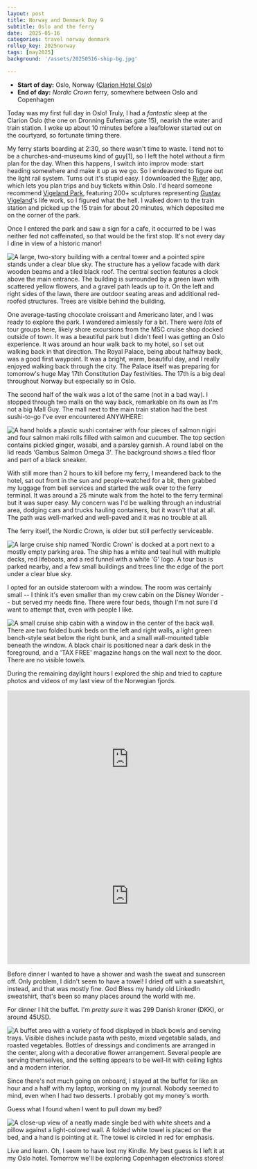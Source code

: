 ```yaml
---
layout: post
title: Norway and Denmark Day 9
subtitle: Oslo and the ferry
date:  2025-05-16
categories: travel norway denmark
rollup_key: 2025norway
tags: [may2025]
background: '/assets/20250516-ship-bg.jpg'

---
```


- **Start of day:** Oslo, Norway ([Clarion Hotel Oslo](https://www.strawberry.no/hotell/norge/oslo/clarion-hotel-oslo))
- **End of day:** _Nordic Crown_ ferry, somewhere between Oslo and Copenhagen


Today was my first full day in Oslo! Truly, I had a _fantastic_ sleep at the Clarion Oslo (the one on Dronning Eufemias gate 15), nearish the water and train station. I woke up about 10 minutes before a leafblower started out on the courtyard, so fortunate timing there. 

My ferry starts boarding at 2:30, so there wasn't time to waste. I tend not to be a churches-and-museums kind of guy[1], so I left the hotel without a firm plan for the day. When this happens, I switch into improv mode: start heading somewhere and make it up as we go. So I endeavored to figure out the light rail system. Turns out it's stupid easy. I downloaded the [Ruter](https://ruter.no/en/journey/the-ruter-app/) app, which lets you plan trips and buy tickets within Oslo. I'd heard someone recommend [Vigeland Park](https://vigeland.museum.no/en/vigelandpark), featuring 200+ sculptures representing [Gustav Vigeland](https://en.wikipedia.org/wiki/Gustav_Vigeland)'s life work, so I figured what the hell. I walked down to the train station and picked up the 15 train for about 20 minutes, which deposited me on the corner of the park. 

Once I entered the park and saw a sign for a cafe, it occurred to be I was neither fed not caffeinated, so that would be the first stop. It's not every day I dine in view of a historic manor!

<img src="/assets/20250516-cafe-manor.jpg" alt="A large, two-story building with a central tower and a pointed spire stands under a clear blue sky. The structure has a yellow facade with dark wooden beams and a tiled black roof. The central section features a clock above the main entrance. The building is surrounded by a green lawn with scattered yellow flowers, and a gravel path leads up to it. On the left and right sides of the lawn, there are outdoor seating areas and additional red-roofed structures. Trees are visible behind the building." />

One average-tasting chocolate croissant and Americano later, and I was ready to explore the park. I wandered aimlessly for a bit. There were _lots_ of tour groups here, likely shore excursions from the MSC cruise shop docked outside of town. It was a beautiful park but I didn't feel I was getting an Oslo experience. It was around an hour walk back to my hotel, so I set out walking back in that direction. The Royal Palace, being about halfway back, was a good first waypoint. It was a bright, warm, beautiful day, and I really enjoyed walking back through the city. The Palace itself was preparing for tomorrow's huge May 17th Constitution Day festivities. The 17th is a big deal throughout Norway but especially so in Oslo. 

The second half of the walk was a lot of the same (not in a bad way). I stopped through two malls on the way back, remarkable on its own as I'm not a big Mall Guy. The mall next to the main train station had the best sushi-to-go I've ever encountered ANYWHERE:

<img src="/assets/20250516-sushi.jpg" alt="A hand holds a plastic sushi container with four pieces of salmon nigiri and four salmon maki rolls filled with salmon and cucumber. The top section contains pickled ginger, wasabi, and a parsley garnish. A round label on the lid reads 'Gambus Salmon Omega 3'. The background shows a tiled floor and part of a black sneaker.">

With still more than 2 hours to kill before my ferry, I meandered back to the hotel, sat out front in the sun and people-watched for a bit, then grabbed my luggage from bell services and started the walk over to the ferry terminal. It was around a 25 minute walk from the hotel to the ferry terminal but it was super easy. My concern was I'd be walking through an industrial area, dodging cars and trucks hauling containers, but it wasn't that at all. The path was well-marked and well-paved and it was no trouble at all. 

The ferry itself, the Nordic Crown, is older but still perfectly serviceable. 

<img src="/assets/20250516-ferry1.jpg" alt="A large cruise ship named 'Nordic Crown' is docked at a port next to a mostly empty parking area. The ship has a white and teal hull with multiple decks, red lifeboats, and a red funnel with a white 'G' logo. A tour bus is parked nearby, and a few small buildings and trees line the edge of the port under a clear blue sky.">

I opted for an outside stateroom with a window. The room was certainly small -- I think it's even smaller than my crew cabin on the Disney Wonder -- but served my needs fine. There were four beds, though I'm not sure I'd want to attempt that, even with people I like. 

<img src="/assets/20250516-stateroom6132.jpg" alt="A small cruise ship cabin with a window in the center of the back wall. There are two folded bunk beds on the left and right walls, a light green bench-style seat below the right bunk, and a small wall-mounted table beneath the window. A black chair is positioned near a dark desk in the foreground, and a 'TAX FREE' magazine hangs on the wall next to the door. There are no visible towels.">

During the remaining daylight hours I explored the ship and tried to capture photos and videos of my last view of the Norwegian fjords. 

<iframe width="560" height="315" src="https://www.youtube.com/embed/TYqnOS4m_7M?si=vgmChaULjCmUFmDu" title="YouTube video player" frameborder="0" allow="accelerometer; autoplay; clipboard-write; encrypted-media; gyroscope; picture-in-picture; web-share" referrerpolicy="strict-origin-when-cross-origin" allowfullscreen></iframe>

<iframe width="560" height="315" src="https://www.youtube.com/embed/f8aZhPQVDCo?si=zvUeC-0gcSLmyUeE" title="YouTube video player" frameborder="0" allow="accelerometer; autoplay; clipboard-write; encrypted-media; gyroscope; picture-in-picture; web-share" referrerpolicy="strict-origin-when-cross-origin" allowfullscreen></iframe>

Before dinner I wanted to have a shower and wash the sweat and sunscreen off. Only problem, I didn't seem to have a towel! I dried off with a sweatshirt, instead, and that was mostly fine. God Bless my handy old LinkedIn sweatshirt, that's been so many places around the world with me. 

For dinner I hit the buffet. I'm _pretty sure_ it was 299 Danish kroner (DKK), or around 45USD. 

<img src="/assets/20250516-buffet.jpg" alt="A buffet area with a variety of food displayed in black bowls and serving trays. Visible dishes include pasta with pesto, mixed vegetable salads, and roasted vegetables. Bottles of dressings and condiments are arranged in the center, along with a decorative flower arrangement. Several people are serving themselves, and the setting appears to be well-lit with ceiling lights and a modern interior."/>

Since there's not much going on onboard, I stayed at the buffet for like an hour and a half with my laptop, working on my journal. Nobody seemed to mind, even when I had two desserts. I probably got my money's worth.

Guess what I found when I went to pull down my bed?

<img src="/assets/20250516-towel.jpg" alt="A close-up view of a neatly made single bed with white sheets and a pillow against a light-colored wall. A folded white towel is placed on the bed, and a hand is pointing at it. The towel is circled in red for emphasis." />

Live and learn. Oh, I seem to have lost my Kindle. My best guess is I left it at my Oslo hotel. Tomorrow we'll be exploring Copenhagen electronics stores!

[^1]: Although I broke my rule big-time in Bergen and learned a lot!

